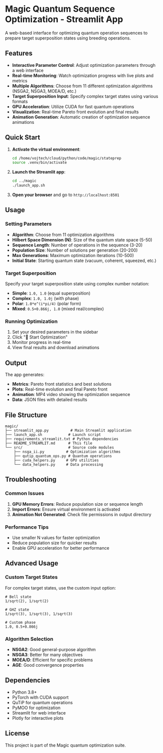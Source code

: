 # Magic Quantum Sequence Optimization - Streamlit App

A web-based interface for optimizing quantum operation sequences to prepare target superposition states using breeding operations.

## Features

- **Interactive Parameter Control**: Adjust optimization parameters through a web interface
- **Real-time Monitoring**: Watch optimization progress with live plots and metrics
- **Multiple Algorithms**: Choose from 11 different optimization algorithms (NSGA2, NSGA3, MOEA/D, etc.)
- **Target Superposition Input**: Specify complex target states using various formats
- **GPU Acceleration**: Utilize CUDA for fast quantum operations
- **Visualization**: Real-time Pareto front evolution and final results
- **Animation Generation**: Automatic creation of optimization sequence animations

## Quick Start

1. **Activate the virtual environment**:
   ```bash
   cd /home/vojtech/cloud/python/code/magic/stateprep
   source .venv/bin/activate
   ```

2. **Launch the Streamlit app**:
   ```bash
   cd ../magic
   ./launch_app.sh
   ```

3. **Open your browser** and go to `http://localhost:8501`

## Usage

### Setting Parameters

- **Algorithm**: Choose from 11 optimization algorithms
- **Hilbert Space Dimension (N)**: Size of the quantum state space (5-50)
- **Sequence Length**: Number of operations in the sequence (3-20)
- **Population Size**: Number of solutions per generation (20-200)
- **Max Generations**: Maximum optimization iterations (10-500)
- **Initial State**: Starting quantum state (vacuum, coherent, squeezed, etc.)

### Target Superposition

Specify your target superposition state using complex number notation:

- **Simple**: `1.0, 1.0` (equal superposition)
- **Complex**: `1.0, 1.0j` (with phase)
- **Polar**: `1.0*e^(i*pi/4)` (polar form)
- **Mixed**: `0.5+0.866j, 1.0` (mixed real/complex)

### Running Optimization

1. Set your desired parameters in the sidebar
2. Click "🚀 Start Optimization"
3. Monitor progress in real-time
4. View final results and download animations

## Output

The app generates:

- **Metrics**: Pareto front statistics and best solutions
- **Plots**: Real-time evolution and final Pareto front
- **Animation**: MP4 video showing the optimization sequence
- **Data**: JSON files with detailed results

## File Structure

```
magic/
├── streamlit_app.py          # Main Streamlit application
├── launch_app.sh            # Launch script
├── requirements_streamlit.txt # Python dependencies
├── README_STREAMLIT.md      # This file
└── src/                     # Source code modules
    ├── nsga_ii.py          # Optimization algorithms
    ├── qutip_quantum_ops.py # Quantum operations
    ├── cuda_helpers.py     # GPU utilities
    └── data_helpers.py     # Data processing
```

## Troubleshooting

### Common Issues

1. **GPU Memory Errors**: Reduce population size or sequence length
2. **Import Errors**: Ensure virtual environment is activated
3. **Animation Not Generated**: Check file permissions in output directory

### Performance Tips

- Use smaller N values for faster optimization
- Reduce population size for quicker results
- Enable GPU acceleration for better performance

## Advanced Usage

### Custom Target States

For complex target states, use the custom input option:

```
# Bell state
1/sqrt(2), 1/sqrt(2)

# GHZ state  
1/sqrt(3), 1/sqrt(3), 1/sqrt(3)

# Custom phase
1.0, 0.5+0.866j
```

### Algorithm Selection

- **NSGA2**: Good general-purpose algorithm
- **NSGA3**: Better for many objectives
- **MOEA/D**: Efficient for specific problems
- **AGE**: Good convergence properties

## Dependencies

- Python 3.8+
- PyTorch with CUDA support
- QuTiP for quantum operations
- PyMOO for optimization
- Streamlit for web interface
- Plotly for interactive plots

## License

This project is part of the Magic quantum optimization suite.
